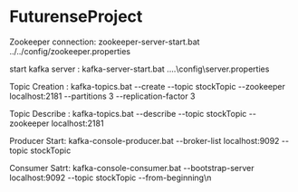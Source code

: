 # FuturenseProject


Zookeeper connection: zookeeper-server-start.bat ../../config/zookeeper.properties


start kafka server : kafka-server-start.bat ..\..\config\server.properties


Topic Creation : kafka-topics.bat --create --topic stockTopic --zookeeper localhost:2181 --partitions 3 --replication-factor 3


Topic Describe : kafka-topics.bat --describe --topic stockTopic --zookeeper localhost:2181


Producer Start: kafka-console-producer.bat --broker-list localhost:9092 --topic stockTopic


Consumer Satrt: kafka-console-consumer.bat --bootstrap-server localhost:9092 --topic stockTopic --from-beginning\n
